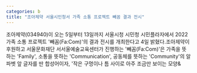 ```yaml
---
categories: b
title: "조아제약 서울시민청서 가족 소통 프로젝트 빼꼼 결과 전시"
---
```

조아제약(034940)이 오는 5일부터 13일까지 서울시청 시민청 시민플라자에서 2022 가족 소통 프로젝트 &#39;빼꼼(Fa:Com)&#39;의 결과 전시를 개최한다고 4일 밝혔다.조아제약이 후원하고 서울문화재단 서서울예술교육센터가 진행하는 &#39;빼꼼(Fa:Com)&#39;은 가족을 뜻하는 &#39;Family&#39;, 소통을 뜻하는 &#39;Communication&#39;, 공동체를 뜻하는 &#39;Community&#39;의 알파벳 앞 글자를 딴 합성어이자, &#39;작은 구멍이나 틈 사이로 아주 조금만 보이는 모양&